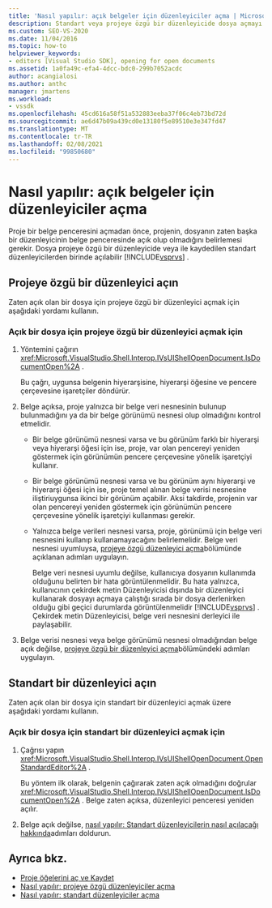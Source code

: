 ```yaml
---
title: 'Nasıl yapılır: açık belgeler için düzenleyiciler açma | Microsoft Docs'
description: Standart veya projeye özgü bir düzenleyicide dosya açmayı öğrenin. Bir proje bir belge penceresi açtığında, dosyanın zaten açık olup olmadığını belirlemesi gerekir.
ms.custom: SEO-VS-2020
ms.date: 11/04/2016
ms.topic: how-to
helpviewer_keywords:
- editors [Visual Studio SDK], opening for open documents
ms.assetid: 1a0fa49c-efa4-4dcc-bdc0-299b7052acdc
author: acangialosi
ms.author: anthc
manager: jmartens
ms.workload:
- vssdk
ms.openlocfilehash: 45cd616a58f51a532883eeba37f06c4eb73bd72d
ms.sourcegitcommit: ae6d47b09a439cd0e13180f5e89510e3e347fd47
ms.translationtype: MT
ms.contentlocale: tr-TR
ms.lasthandoff: 02/08/2021
ms.locfileid: "99850680"
---
```

# <a name="how-to-open-editors-for-open-documents"></a>Nasıl yapılır: açık belgeler için düzenleyiciler açma
Proje bir belge penceresini açmadan önce, projenin, dosyanın zaten başka bir düzenleyicinin belge penceresinde açık olup olmadığını belirlemesi gerekir. Dosya projeye özgü bir düzenleyicide veya ile kaydedilen standart düzenleyicilerden birinde açılabilir [!INCLUDE[vsprvs](../code-quality/includes/vsprvs_md.md)] .

## <a name="open-a-project-specific-editor"></a>Projeye özgü bir düzenleyici açın
 Zaten açık olan bir dosya için projeye özgü bir düzenleyici açmak için aşağıdaki yordamı kullanın.

### <a name="to-open-a-project-specific-editor-for-an-open-file"></a>Açık bir dosya için projeye özgü bir düzenleyici açmak için

1. Yöntemini çağırın <xref:Microsoft.VisualStudio.Shell.Interop.IVsUIShellOpenDocument.IsDocumentOpen%2A> .

    Bu çağrı, uygunsa belgenin hiyerarşisine, hiyerarşi öğesine ve pencere çerçevesine işaretçiler döndürür.

2. Belge açıksa, proje yalnızca bir belge veri nesnesinin bulunup bulunmadığını ya da bir belge görünümü nesnesi olup olmadığını kontrol etmelidir.

   - Bir belge görünümü nesnesi varsa ve bu görünüm farklı bir hiyerarşi veya hiyerarşi öğesi için ise, proje, var olan pencereyi yeniden göstermek için görünümün pencere çerçevesine yönelik işaretçiyi kullanır.

   - Bir belge görünümü nesnesi varsa ve bu görünüm aynı hiyerarşi ve hiyerarşi öğesi için ise, proje temel alınan belge verisi nesnesine iliştiriuygunsa ikinci bir görünüm açabilir. Aksi takdirde, projenin var olan pencereyi yeniden göstermek için görünümün pencere çerçevesine yönelik işaretçiyi kullanması gerekir.

   - Yalnızca belge verileri nesnesi varsa, proje, görünümü için belge veri nesnesini kullanıp kullanamayacağını belirlemelidir. Belge veri nesnesi uyumluysa, [projeye özgü düzenleyici açma](../extensibility/how-to-open-project-specific-editors.md)bölümünde açıklanan adımları uygulayın.

     Belge veri nesnesi uyumlu değilse, kullanıcıya dosyanın kullanımda olduğunu belirten bir hata görüntülenmelidir. Bu hata yalnızca, kullanıcının çekirdek metin Düzenleyicisi dışında bir düzenleyici kullanarak dosyayı açmaya çalıştığı sırada bir dosya derlenirken olduğu gibi geçici durumlarda görüntülenmelidir [!INCLUDE[vsprvs](../code-quality/includes/vsprvs_md.md)] . Çekirdek metin Düzenleyicisi, belge veri nesnesini derleyici ile paylaşabilir.

3. Belge verisi nesnesi veya belge görünümü nesnesi olmadığından belge açık değilse, [projeye özgü bir düzenleyici açma](../extensibility/how-to-open-project-specific-editors.md)bölümündeki adımları uygulayın.

## <a name="open-a-standard-editor"></a>Standart bir düzenleyici açın
 Zaten açık olan bir dosya için standart bir düzenleyici açmak üzere aşağıdaki yordamı kullanın.

### <a name="to-open-a-standard-editor-for-an-open-file"></a>Açık bir dosya için standart bir düzenleyici açmak için

1. Çağrısı yapın <xref:Microsoft.VisualStudio.Shell.Interop.IVsUIShellOpenDocument.OpenStandardEditor%2A> .

     Bu yöntem ilk olarak, belgenin çağırarak zaten açık olmadığını doğrular <xref:Microsoft.VisualStudio.Shell.Interop.IVsUIShellOpenDocument.IsDocumentOpen%2A> . Belge zaten açıksa, düzenleyici penceresi yeniden açılır.

2. Belge açık değilse, [nasıl yapılır: Standart düzenleyicilerin nasıl açılacağı hakkında](../extensibility/how-to-open-standard-editors.md)adımları doldurun.

## <a name="see-also"></a>Ayrıca bkz.
- [Proje öğelerini aç ve Kaydet](../extensibility/internals/opening-and-saving-project-items.md)
- [Nasıl yapılır: projeye özgü düzenleyiciler açma](../extensibility/how-to-open-project-specific-editors.md)
- [Nasıl yapılır: standart düzenleyiciler açma](../extensibility/how-to-open-standard-editors.md)
